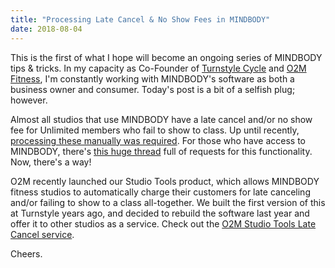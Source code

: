 ```yaml
---
title: "Processing Late Cancel & No Show Fees in MINDBODY"
date: 2018-08-04
---
```


This is the first of what I hope will become an ongoing series of MINDBODY tips & tricks. In my capacity as Co-Founder of [Turnstyle Cycle](https://www.turnstylecycle.com) and [O2M Fitness](http://o2mfitness.com), I'm constantly working with MINDBODY's software as both a business owner and consumer. Today's post is a bit of a selfish plug; however.

Almost all studios that use MINDBODY have a late cancel and/or no show fee for Unlimited members who fail to show to class. Up until recently, [processing these manually was required](https://support.mindbodyonline.com/s/article/Can-I-charge-for-a-late-cancel?language=en_US). For those who have access to MINDBODY, there's [this huge thread](https://forum.mindbodyonline.com/mindbody/topics/create_a_default_fee_for_late_canceling_that_penalizes_all_clients_including_monthly_unlimited) full of requests for this functionality. Now, there's a way!

O2M recently launched our Studio Tools product, which allows MINDBODY fitness studios to automatically charge their customers for late canceling and/or failing to show to a class all-together. We built the first version of this at Turnstyle years ago, and decided to rebuild the software last year and offer it to other studios as a service. Check out the [O2M Studio Tools Late Cancel service](http://o2mfitness.com).

Cheers.
